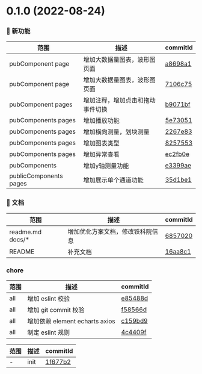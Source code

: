 # 0.1.0 (2022-08-24)

### 🌟 新功能
范围|描述|commitId
--|--|--
 pubComponent page | 增加大数据量图表，波形图页面 | [a8698a1](http://192.168.1.102:9900/yangzhenfeng/tky-front/commits/a8698a1)
 pubComponent page | 增加大数据量图表，波形图页面 | [7106c75](http://192.168.1.102:9900/yangzhenfeng/tky-front/commits/7106c75)
 pubComponent pages | 增加注释，增加点击和拖动事件切换 | [b9071bf](http://192.168.1.102:9900/yangzhenfeng/tky-front/commits/b9071bf)
 pubComponents pages | 增加播放功能 | [5e73051](http://192.168.1.102:9900/yangzhenfeng/tky-front/commits/5e73051)
 pubComponents pages | 增加横向测量，划块测量 | [2267e83](http://192.168.1.102:9900/yangzhenfeng/tky-front/commits/2267e83)
 pubComponents pages | 增加图表类型 | [8257553](http://192.168.1.102:9900/yangzhenfeng/tky-front/commits/8257553)
 pubComponents pages | 增加异常查看 | [ec2fb0e](http://192.168.1.102:9900/yangzhenfeng/tky-front/commits/ec2fb0e)
 pubComponents | 增加y轴测量功能 | [e3399ae](http://192.168.1.102:9900/yangzhenfeng/tky-front/commits/e3399ae)
 publicComponents pages | 增加展示单个通道功能 | [35d1be1](http://192.168.1.102:9900/yangzhenfeng/tky-front/commits/35d1be1)


### 📝 文档
范围|描述|commitId
--|--|--
 readme.md docs/* | 增加优化方案文档，修改铁科院信息 | [6857020](http://192.168.1.102:9900/yangzhenfeng/tky-front/commits/6857020)
 README | 补充文档 | [16aa8c1](http://192.168.1.102:9900/yangzhenfeng/tky-front/commits/16aa8c1)


### chore
范围|描述|commitId
--|--|--
 all | 增加 eslint 校验 | [e85488d](http://192.168.1.102:9900/yangzhenfeng/tky-front/commits/e85488d)
 all | 增加 git commit 校验 | [f58566d](http://192.168.1.102:9900/yangzhenfeng/tky-front/commits/f58566d)
 all | 增加依赖 element echarts axios | [c159bd9](http://192.168.1.102:9900/yangzhenfeng/tky-front/commits/c159bd9)
 all | 制定 eslint 规则 | [4c4409f](http://192.168.1.102:9900/yangzhenfeng/tky-front/commits/4c4409f)


范围|描述|commitId
--|--|--
 - | init | [1f677b2](http://192.168.1.102:9900/yangzhenfeng/tky-front/commits/1f677b2)

